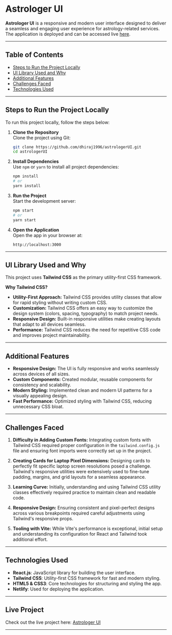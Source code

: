 # Astrologer UI  

**Astrologer UI** is a responsive and modern user interface designed to deliver a seamless and engaging user experience for astrology-related services. The application is deployed and can be accessed live [here](https://astrologerui.netlify.app/).  

---

## Table of Contents  
- [Steps to Run the Project Locally](#steps-to-run-the-project-locally)  
- [UI Library Used and Why](#ui-library-used-and-why)  
- [Additional Features](#additional-features)  
- [Challenges Faced](#challenges-faced)  
- [Technologies Used](#technologies-used)  

---

## Steps to Run the Project Locally  

To run this project locally, follow the steps below:  


1. **Clone the Repository**  
   Clone the project using Git:  
   ```bash
   git clone https://github.com/dhiraj1996/astrologerUI.git
   cd astrologerUI
   ```  

2. **Install Dependencies**  
   Use `npm` or `yarn` to install all project dependencies:  
   ```bash
   npm install
   # or
   yarn install
   ```  

3. **Run the Project**  
   Start the development server:  
   ```bash
   npm start
   # or
   yarn start
   ```  

4. **Open the Application**  
   Open the app in your browser at:  
   ```
   http://localhost:3000
   ```  

---

## UI Library Used and Why  

This project uses **Tailwind CSS** as the primary utility-first CSS framework.  

**Why Tailwind CSS?**  
- **Utility-First Approach:** Tailwind CSS provides utility classes that allow for rapid styling without writing custom CSS.  
- **Customization:** Tailwind CSS offers an easy way to customize the design system (colors, spacing, typography) to match project needs.  
- **Responsive Design:** Built-in responsive utilities make creating layouts that adapt to all devices seamless.  
- **Performance:** Tailwind CSS reduces the need for repetitive CSS code and improves project maintainability.  

---

## Additional Features  

- **Responsive Design:** The UI is fully responsive and works seamlessly across devices of all sizes.  
- **Custom Components:** Created modular, reusable components for consistency and scalability.  
- **Modern Styling:** Implemented clean and modern UI patterns for a visually appealing design.  
- **Fast Performance:** Optimized styling with Tailwind CSS, reducing unnecessary CSS bloat.  

---


## Challenges Faced  

1. **Difficulty in Adding Custom Fonts:** Integrating custom fonts with Tailwind CSS required proper configuration in the `tailwind.config.js` file and ensuring font imports were correctly set up in the project.  

2. **Creating Cards for Laptop Pixel Dimensions:** Designing cards to perfectly fit specific laptop screen resolutions posed a challenge. Tailwind's responsive utilities were extensively used to fine-tune padding, margins, and grid layouts for a seamless appearance.  

3. **Learning Curve:** Initially, understanding and using Tailwind CSS utility classes effectively required practice to maintain clean and readable code.  

4. **Responsive Design:** Ensuring consistent and pixel-perfect designs across various breakpoints required careful adjustments using Tailwind's responsive props.  

5. **Tooling with Vite:** While Vite's performance is exceptional, initial setup and understanding its configuration for React and Tailwind took additional effort.  

---

## Technologies Used  

- **React.js**: JavaScript library for building the user interface.  
- **Tailwind CSS**: Utility-first CSS framework for fast and modern styling.  
- **HTML5 & CSS3**: Core technologies for structuring and styling the app.  
- **Netlify**: Used for deploying the application.  

---

## Live Project  

Check out the live project here: [Astrologer UI](https://astrologerui.netlify.app/)  

---  

